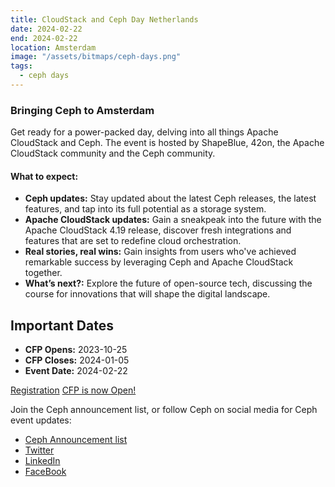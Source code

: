```yaml
---
title: CloudStack and Ceph Day Netherlands
date: 2024-02-22
end: 2024-02-22
location: Amsterdam
image: "/assets/bitmaps/ceph-days.png"
tags:
  - ceph days
---
```


### Bringing Ceph to Amsterdam

Get ready for a power-packed day, delving into all things Apache CloudStack and Ceph. The event is hosted by ShapeBlue, 42on, the Apache CloudStack community and the Ceph community.

#### What to expect:

* **Ceph updates:** Stay updated about the latest Ceph releases, the latest features, and tap into its full potential as a storage system.
* **Apache CloudStack updates:** Gain a sneakpeak into the future with the Apache CloudStack 4.19 release, discover fresh integrations and features that are set to redefine cloud orchestration.
* **Real stories, real wins:** Gain insights from users who've achieved remarkable success by leveraging Ceph and Apache CloudStack together.
* **What’s next?:** Explore the future of open-source tech, discussing the course for innovations that will shape the digital landscape.

## Important Dates

- **CFP Opens:** 2023-10-25
- **CFP Closes:** 2024-01-05
- **Event Date:** 2024-02-22

<a class="button" href="https://www.eventbrite.com/e/cloudstack-and-ceph-day-netherlands-2024-tickets-700177167757?aff=oddtdtcreator&keep_tld=1">Registration</a>
<a class="button" href="https://docs.google.com/forms/d/e/1FAIpQLSfRv8dWupr4WuIHLquawqhHwetPXiz2j2DeYCbLWoqr2HSk8w/viewform">CFP is now Open!</a>

Join the Ceph announcement list, or follow Ceph on social media for Ceph event
updates:

- [Ceph Announcement list](https://lists.ceph.io/postorius/lists/ceph-announce.ceph.io/)
- [Twitter](https://twitter.com/ceph)
- [LinkedIn](https://www.linkedin.com/company/ceph/)
- [FaceBook](https://www.facebook.com/cephstorage/)
